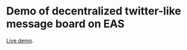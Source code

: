 # Demo of decentralized twitter-like message board on EAS

[Live demo](https://easter.easscan.com).
